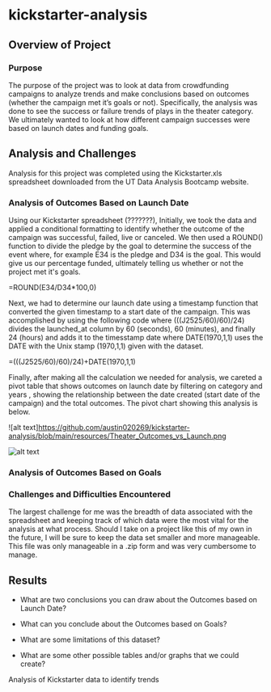 # kickstarter-analysis



## Overview of Project

### Purpose
The purpose of the project was to look at data from crowdfunding campaigns to analyze trends and make conclusions based on outcomes (whether the campaign met it’s goals or not).   Specifically, the analysis was done to see the success or failure trends of plays in the theater category.  We ultimately wanted to look at how different campaign successes were based on launch dates and funding goals. 


## Analysis and Challenges
Analysis for this project was completed using the Kickstarter.xls spreadsheet downloaded from the UT Data Analysis Bootcamp website.

### Analysis of Outcomes Based on Launch Date
Using our Kickstarter spreadsheet (???????), Initially, we took the data and applied a conditional formatting to identify whether the outcome of the campaign was successful, failed, live or canceled.  We then used a ROUND() function to divide the pledge by the goal to determine the success of the event where, for example E34 is the pledge and D34 is the goal.  This would give us our percentage funded, ultimately telling us whether or not the project met it's goals.

=ROUND(E34/D34*100,0)

Next, we had to determine our launch date using a timestamp function that converted the given timestamp to a start date of the campaign.  This was accomplished by using the following code where (((J2525/60)/60)/24) divides the launched_at column by 60 (seconds), 60 (minutes), and finally 24 (hours) and adds it to the timesstamp date where DATE(1970,1,1) uses the DATE with the Unix stamp (1970,1,1) given with the dataset.  

=(((J2525/60)/60)/24)+DATE(1970,1,1)

Finally, after making all the calculation we needed for analysis, we careted a pivot table that shows outcomes on launch date by filtering on category and years , showing the relationship between the date created (start date of the campaign) and the total outcomes.  The pivot chart showing this analysis is below.

![alt text]https://github.com/austin020269/kickstarter-analysis/blob/main/resources/Theater_Outcomes_vs_Launch.png

![alt text](https://github.com/[username]/[reponame]/blob/[branch]/image.jpg?raw=true)

### Analysis of Outcomes Based on Goals

### Challenges and Difficulties Encountered
The largest challenge for me was the breadth of data associated with the spreadsheet and keeping track of which data were the most vital for the analysis at what process.  Should I take on a project like this of my own in the future, I will be sure to keep the data set smaller and more manageable.   This file was only manageable in a .zip form and was very cumbersome to manage.

## Results

- What are two conclusions you can draw about the Outcomes based on Launch Date?

- What can you conclude about the Outcomes based on Goals?

- What are some limitations of this dataset?

- What are some other possible tables and/or graphs that we could create?

Analysis of Kickstarter data to identify trends
